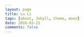 ```yaml
---
layout: page
title: Lu Li
tags: [about, Jekyll, theme, moon]
date: 2016-03-21
comments: false
---
```

